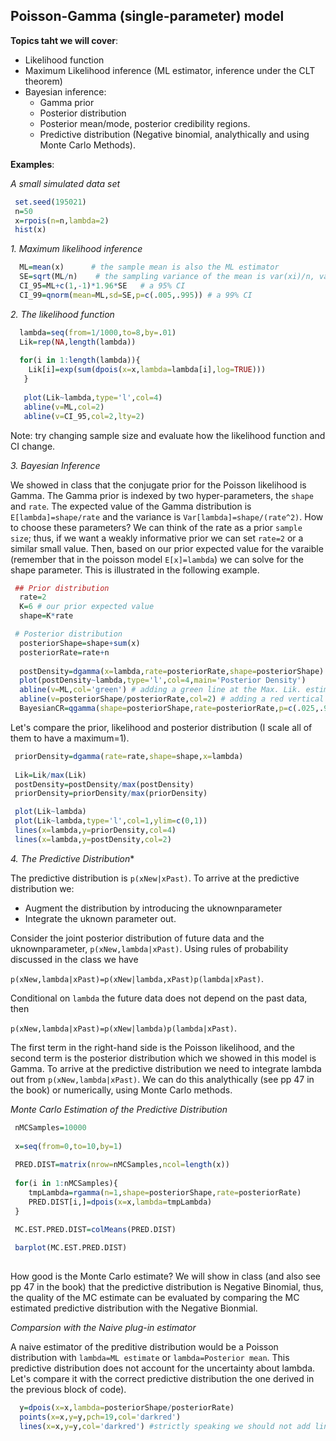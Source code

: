 
## Poisson-Gamma (single-parameter) model

**Topics taht we will cover**:

  - Likelihood function
  - Maximum Likelihood inference (ML estimator, inference under the CLT theorem)
  - Bayesian inference: 
      - Gamma prior
      - Posterior distribution
      - Posterior mean/mode, posterior credibility regions.
      - Predictive distribution (Negative binomial, analythically and using Monte Carlo Methods).
      
 
 **Examples**:
 
 *A small simulated data set*
 
 ```r
  set.seed(195021)
  n=50
  x=rpois(n=n,lambda=2)
  hist(x) 
 ```
 *1. Maximum likelihood inference*

```r 
  ML=mean(x)      # the sample mean is also the ML estimator
  SE=sqrt(ML/n)    # the sampling variance of the mean is var(xi)/n, var(xi) for x~Poiss(lambda)  is lambda
  CI_95=ML+c(1,-1)*1.96*SE   # a 95% CI
  CI_99=qnorm(mean=ML,sd=SE,p=c(.005,.995)) # a 99% CI
```

*2. The likelihood function*

```r
  lambda=seq(from=1/1000,to=8,by=.01)
  Lik=rep(NA,length(lambda))
  
  for(i in 1:length(lambda)){
    Lik[i]=exp(sum(dpois(x=x,lambda=lambda[i],log=TRUE)))
   }
   
   plot(Lik~lambda,type='l',col=4)
   abline(v=ML,col=2)
   abline(v=CI_95,col=2,lty=2)
```

Note: try changing sample size and evaluate how the likelihood function and CI change.

*3. Bayesian Inference*

We showed in class that the conjugate prior for the Poisson likelihood is Gamma. The Gamma prior is indexed by two hyper-parameters, the `shape` and `rate`. The expected value of the Gamma distribution is `E[lambda]=shape/rate` and the variance is `Var[lambda]=shape/(rate^2)`. How to choose these parameters? We can think of the rate as a prior `sample size`; thus, if we want a weakly informative prior we can set `rate=2` or a similar small value. Then, based on our prior expected value for the varaible (remember that in the poisson model `E[x]=lambda`) we can solve for the shape parameter. This is illustrated in the following example.

```r
 ## Prior distribution
  rate=2
  K=6 # our prior expected value
  shape=K*rate

 # Posterior distribution
  posteriorShape=shape+sum(x)
  posteriorRate=rate+n
  
  postDensity=dgamma(x=lambda,rate=posteriorRate,shape=posteriorShape)
  plot(postDensity~lambda,type='l',col=4,main='Posterior Density')
  abline(v=ML,col='green') # adding a green line at the Max. Lik. estimator
  abline(v=posteriorShape/posteriorRate,col=2) # adding a red vertical line @ the posterior mean
  BayesianCR=qgamma(shape=posteriorShape,rate=posteriorRate,p=c(.025,.975))
```

Let's compare the prior, likelihood and posterior distribution (I scale all of them to have a maximum=1).

```r
 priorDensity=dgamma(rate=rate,shape=shape,x=lambda)
 
 Lik=Lik/max(Lik)
 postDensity=postDensity/max(postDensity)
 priorDensity=priorDensity/max(priorDensity)

 plot(Lik~lambda)
 plot(Lik~lambda,type='l',col=1,ylim=c(0,1)) 
 lines(x=lambda,y=priorDensity,col=4)
 lines(x=lambda,y=postDensity,col=2)

```

*4. The Predictive Distribution**


The predictive distribution is `p(xNew|xPast)`. To arrive at the predictive distribution we:

  - Augment the distribution by introducing the uknownparameter
  - Integrate the uknown parameter out.
  
Consider the joint posterior distribution of future data and the uknownparameter, `p(xNew,lambda|xPast)`. Using rules of probability discussed in the class we have
 
 
 `p(xNew,lambda|xPast)=p(xNew|lambda,xPast)p(lambda|xPast)`.
 

Conditional on `lambda` the future data does not depend on the past data, then


 `p(xNew,lambda|xPast)=p(xNew|lambda)p(lambda|xPast)`.
 
The first term in the right-hand side is the Poisson likelihood, and the second term is the posterior distribution which we showed in this model is Gamma. To arrive at the predictive distribution we need to integrate lambda out from `p(xNew,lambda|xPast)`. We can do this analythically (see pp 47 in the book) or numerically, using Monte Carlo methods.
 
*Monte Carlo Estimation of the Predictive Distribution*

```r
 nMCSamples=10000
 
 x=seq(from=0,to=10,by=1)
 
 PRED.DIST=matrix(nrow=nMCSamples,ncol=length(x))
 
 for(i in 1:nMCSamples){
    tmpLambda=rgamma(n=1,shape=posteriorShape,rate=posteriorRate)
    PRED.DIST[i,]=dpois(x=x,lambda=tmpLambda)
 }

 MC.EST.PRED.DIST=colMeans(PRED.DIST)
 
 barplot(MC.EST.PRED.DIST)
 
```

How good is the Monte Carlo estimate? We will show in class (and also see pp 47 in the book) that the predictive distribution is Negative Binomial, thus, the quality of the MC estimate can be evaluated by comparing the MC estimated predictive distribution with the Negative Bionmial.


*Comparsion with the Naive plug-in estimator*

A naive estimator of the preditive distribution would be a Poisson distribution with `lambda=ML estimate` or `lambda=Posterior mean`. This predictive distribution does not account for the uncertainty about lambda. Let's compare it with the correct predictive distribution the one derived in the previous block of code).

```r
  y=dpois(x=x,lambda=posteriorShape/posteriorRate)
  points(x=x,y=y,pch=19,col='darkred')
  lines(x=x,y=y,col='darkred') #strictly speaking we should not add lines because x is discrete...

```
